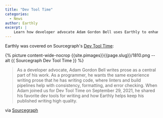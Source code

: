 ```yaml
---
title: "Dev Tool Time"
categories:
  - News
author: Earthly
excerpt: |
    Learn how developer advocate Adam Gordon Bell uses Earthly to enhance his writing experience and maintain high-quality published content. Discover his favorite dev tools for writing in this casual and informative Sourcegraph article.
---
```

Earthly was covered on Sourcegraph's [Dev Tool Time](https://www.youtube.com/watch?v=oPaPhFX7SeM):
<div class="wide">
{% picture content-wide-nocrop {{site.pimages}}{{page.slug}}/1810.png --alt {{ Sourcegraph Dev Tool Time }} %}
</div>

> As a developer advocate, Adam Gordon Bell writes prose as a central part of his work. As a programmer, he wants the same experience writing prose that he has writing code, where linters and build pipelines help with consistency, formatting, and error checking. When Adam joined us for Dev Tool Time on September 29, 2021, he shared his favorite dev tools for writing and how Earthly helps keep his published writing high quality.

via [Sourcegraph](https://about.sourcegraph.com/blog/dev-tool-time-adam-gordon-bell)
